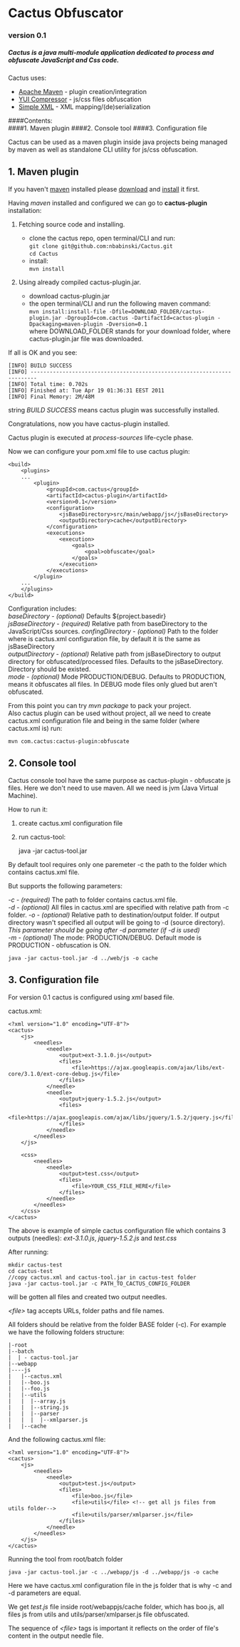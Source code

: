 Cactus Obfuscator
=================

### version 0.1

##### Cactus is a java multi-module application dedicated to process and obfuscate JavaScript and Css code.

Cactus uses:
    
* [Apache Maven](http://maven.apache.org/) - plugin creation/integration  
* [YUI Compressor](http://http://developer.yahoo.com/yui/compressor/ "YUI Compressor") - js/css files obfuscation
* [Simple XML](http://simple.sourceforge.net/) - XML mapping/(de)serialization

####Contents:  
####1. Maven plugin 
####2. Console tool
####3. Configuration file

Cactus can be used as a maven plugin inside java projects being managed by maven as well as standalone CLI utility for js/css obfuscation.   

## 1. Maven plugin

If you haven't [maven](http://maven.apache.org/ "apache maven") installed please [download](http://maven.apache.org/download.html) and 
[install](http://maven.apache.org/download.html#Installation) it first.

Having *maven* installed and configured we can go to **cactus-plugin** installation:

1. Fetching source code and installing.

	* clone the cactus repo, open terminal/CLI and run:      
		`git clone git@github.com:nbabinski/Cactus.git`     
		`cd Cactus`     	
	* install:     
		`mvn install` 

2. Using already compiled cactus-plugin.jar.

	* download cactus-plugin.jar
	* the open terminal/CLI and run the following maven command:  
  		`mvn install:install-file -Dfile=DOWNLOAD_FOLDER/cactus-plugin.jar -DgroupId=com.cactus -DartifactId=cactus-plugin -Dpackaging=maven-plugin -Dversion=0.1`    
  	where DOWNLOAD_FOLDER stands for your download folder, where cactus-plugin.jar file was downloaded. 
  
If all is OK and you see:
 
	[INFO] BUILD SUCCESS
	[INFO] ------------------------------------------------------------------------
	[INFO] Total time: 0.702s
	[INFO] Finished at: Tue Apr 19 01:36:31 EEST 2011
	[INFO] Final Memory: 2M/48M
	
string *BUILD SUCCESS* means cactus plugin was successfully installed.
  
Congratulations, now you have cactus-plugin installed.

Cactus plugin is executed at *process-sources* life-cycle phase.

Now we can configure your pom.xml file to use cactus plugin:

	<build>
		<plugins>
		...
			<plugin>
				<groupId>com.cactus</groupId>
				<artifactId>cactus-plugin</artifactId>
				<version>0.1</version>
				<configuration>
					<jsBaseDirectory>src/main/webapp/js</jsBaseDirectory>
					<outputDirectory>cache</outputDirectory>					
				</configuration>
				<executions>
					<execution>
						<goals>
							<goal>obfuscate</goal>
						</goals>
					</execution>
				</executions>
			</plugin>
		...
		</plugins>        
	</build>

Configuration includes:    
*baseDirectory*    -  _(optional)_ Defaults ${project.basedir}    
*jsBaseDirectory*  -  _(required)_ Relative path from baseDirectory to the JavaScript/Css sources.
*confingDirectory* -  _(optional)_ Path to the folder where is cactus.xml configuration file, by default it is the same as jsBaseDirectory    
*outputDirectory*  -  _(optional)_ Relative path from jsBaseDirectory to output directory for obfuscated/processed files. Defaults to the jsBaseDirectory. Directory should be existed.    				
*mode*             -  _(optional)_ Mode PRODUCTION/DEBUG. Defaults to PRODUCTION, means it obfuscates all files. In DEBUG mode files only glued but aren't obfuscated.    

From this point you can try _mvn package_ to pack your project.    
Also cactus plugin can be used without project, all we need to create cactus.xml configuration file and being in the same folder (where cactus.xml is) run:

	mvn com.cactus:cactus-plugin:obfuscate

## 2. Console tool

Cactus console tool have the same purpose as cactus-plugin - obfuscate js files.
Here we don't need to use maven. All we need is jvm (Java Virtual Machine).

How to run it:    
1. create cactus.xml configuration file    
2. run cactus-tool:
    
	java -jar cactus-tool.jar

By default tool requires only one paremeter -c the path to the folder which contains cactus.xml file.
    
But supports the following parameters:    

*-c* - _(required)_ The path to folder contains cactus.xml file.    
*-d* - _(optional)_ All files in cactus.xml are specified with relative path from -c folder. 
*-o* - _(optional)_ Relative path to destination/output folder. If output directory wasn't specified all output will be going to -d (source directory). _This parameter should be going after -d parameter (if -d is used)_ 	 
*-m* - _(optional)_ The mode: PRODUCTION/DEBUG. Default mode is  PRODUCTION - obfuscation is ON.    

	java -jar cactus-tool.jar -d ../web/js -o cache
	
## 3. Configuration file

For version 0.1 cactus is configured using _xml_ based file.

cactus.xml:    

	<?xml version="1.0" encoding="UTF-8"?>
	<cactus>
		<js>
			<needles>		
				<needle>
					<output>ext-3.1.0.js</output>
					<files>
						<file>https://ajax.googleapis.com/ajax/libs/ext-core/3.1.0/ext-core-debug.js</file>
					</files>
				</needle>
				<needle>
					<output>jquery-1.5.2.js</output>
					<files>
						<file>https://ajax.googleapis.com/ajax/libs/jquery/1.5.2/jquery.js</file>
					</files>
				</needle>
			</needles>
		</js>

		<css>
			<needles>		
				<needle>
					<output>test.css</output>
					<files>
						<file>YOUR_CSS_FILE_HERE</file>
					</files>
				</needle>
			</needles>		
		</css>
	</cactus>

The above is example of simple cactus configuration file which contains 3 outputs (needles): _ext-3.1.0.js_, _jquery-1.5.2.js_ and _test.css_

After running:    
	
	mkdir cactus-test
	cd cactus-test
	//copy cactus.xml and cactus-tool.jar in cactus-test folder 
	java -jar cactus-tool.jar -c PATH_TO_CACTUS_CONFIG_FOLDER
	
will be gotten all files and created two output needles.

*&lt;file&gt;* tag accepts URLs, folder paths and file names.

All folders should be relative from the folder BASE folder (-c). 
For example we have the following folders structure:   

	|-root
	|--batch    
	|  | - cactus-tool.jar  
	|--webapp     
	|----js    
	|   |--cactus.xml
   	|   |--boo.js    
	|   |--foo.js
	|   |--utils
	|   |  |--array.js
	|   |  |--string.js
	|   |  |--parser
	|   |  |  |--xmlparser.js
	|   |--cache

And the following cactus.xml file:

	<?xml version="1.0" encoding="UTF-8"?>
	<cactus>
		<js>
			<needles>		
				<needle>
					<output>test.js</output>
					<files>
						<file>boo.js</file>
						<file>utils</file> <!-- get all js files from utils folder-->
						<file>utils/parser/xmlparser.js</file>
					</files>
				</needle>
			</needles>
		</js>
	</cactus>
	
Running the tool from root/batch folder    

	java -jar cactus-tool.jar -c ../webapp/js -d ../webapp/js -o cache
Here we have cactus.xml configuration file in the js folder that is why -c and -d parameters are equal.

We get _test.js_ file inside root/webappjs/cache folder, which has boo.js, all files js from utils and utils/parser/xmlparser.js file obfuscated.

The sequence of *&lt;file&gt;* tags is important it reflects on the order of file's content in the output needle file.
	
	
   
